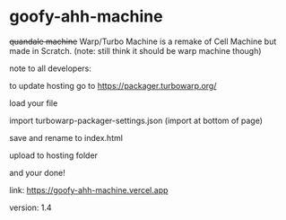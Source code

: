 # goofy-ahh-machine
~~quandale machine~~ Warp/Turbo Machine is a remake of Cell Machine but made in Scratch. (note: still think it should be warp machine though)

note to all developers:

to update hosting
go to https://packager.turbowarp.org/

load your file

import turbowarp-packager-settings.json (import at bottom of page)

save and rename to index.html

upload to hosting folder

and your done!

link: https://goofy-ahh-machine.vercel.app

version: 1.4
